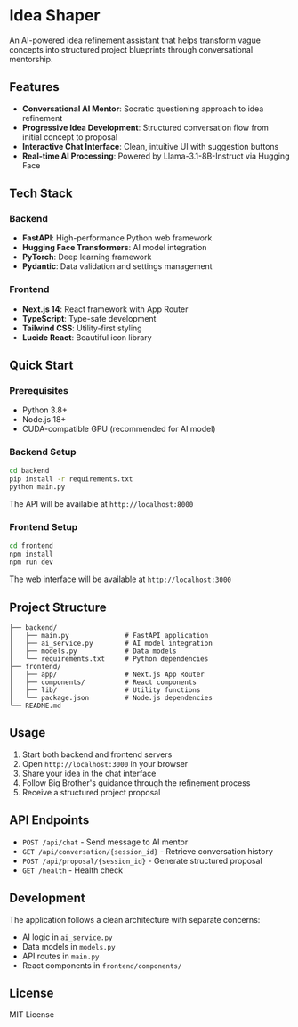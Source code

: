 # Idea Shaper

An AI-powered idea refinement assistant that helps transform vague concepts into structured project blueprints through conversational mentorship.

## Features

- **Conversational AI Mentor**: Socratic questioning approach to idea refinement
- **Progressive Idea Development**: Structured conversation flow from initial concept to proposal
- **Interactive Chat Interface**: Clean, intuitive UI with suggestion buttons
- **Real-time AI Processing**: Powered by Llama-3.1-8B-Instruct via Hugging Face

## Tech Stack

### Backend

- **FastAPI**: High-performance Python web framework
- **Hugging Face Transformers**: AI model integration
- **PyTorch**: Deep learning framework
- **Pydantic**: Data validation and settings management

### Frontend

- **Next.js 14**: React framework with App Router
- **TypeScript**: Type-safe development
- **Tailwind CSS**: Utility-first styling
- **Lucide React**: Beautiful icon library

## Quick Start

### Prerequisites

- Python 3.8+
- Node.js 18+
- CUDA-compatible GPU (recommended for AI model)

### Backend Setup

```bash
cd backend
pip install -r requirements.txt
python main.py
```

The API will be available at `http://localhost:8000`

### Frontend Setup

```bash
cd frontend
npm install
npm run dev
```

The web interface will be available at `http://localhost:3000`

## Project Structure

```
├── backend/
│   ├── main.py              # FastAPI application
│   ├── ai_service.py        # AI model integration
│   ├── models.py            # Data models
│   └── requirements.txt     # Python dependencies
├── frontend/
│   ├── app/                 # Next.js App Router
│   ├── components/          # React components
│   ├── lib/                 # Utility functions
│   └── package.json         # Node.js dependencies
└── README.md
```

## Usage

1. Start both backend and frontend servers
2. Open `http://localhost:3000` in your browser
3. Share your idea in the chat interface
4. Follow Big Brother's guidance through the refinement process
5. Receive a structured project proposal

## API Endpoints

- `POST /api/chat` - Send message to AI mentor
- `GET /api/conversation/{session_id}` - Retrieve conversation history
- `POST /api/proposal/{session_id}` - Generate structured proposal
- `GET /health` - Health check

## Development

The application follows a clean architecture with separate concerns:

- AI logic in `ai_service.py`
- Data models in `models.py`
- API routes in `main.py`
- React components in `frontend/components/`

## License

MIT License
